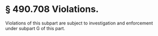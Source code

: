 # § 490.708   Violations.

Violations of this subpart are subject to investigation and enforcement under subpart G of this part.




